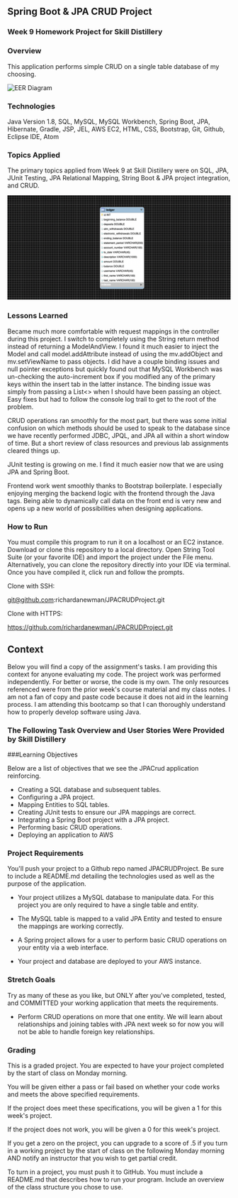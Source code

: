 ## Spring Boot & JPA CRUD Project

### Week 9 Homework Project for Skill Distillery

### Overview

This application performs simple CRUD on a single table database of my choosing.

![EER Diagram](https://github.com/richardanewman/richardanewman.github.io/blob/master/images/boot-jpa.png)

### Technologies

Java Version 1.8, SQL, MySQL, MySQL Workbench, Spring Boot, JPA, Hibernate, Gradle, JSP, JEL, AWS EC2, HTML, CSS, Bootstrap, Git, Github, Eclipse IDE, Atom

### Topics Applied

The primary topics applied from Week 9 at Skill Distillery were on SQL, JPA, JUnit Testing, JPA Relational Mapping, String Boot & JPA project integration, and CRUD.

![EER Diagram](https://github.com/richardanewman/richardanewman.github.io/blob/master/images/jpa-crud-project.png)

### Lessons Learned

Became much more comfortable with request mappings in the controller during this project. I switch to completely using the String return method instead of returning a ModelAndView. I found it much easier to inject the Model and call model.addAttribute instead of using the mv.addObject and mv.setViewName to pass objects. I did have a couple binding issues and null pointer exceptions but quickly found out that MySQL Workbench was un-checking the auto-increment box if you modified any of the primary keys within the insert tab in the latter instance. The binding issue was simply from passing a List<> when I should have been passing an object. Easy fixes but had to follow the console log trail to get to the root of the problem.

CRUD operations ran smoothly for the most part, but there was some initial confusion on which methods should be used to speak to the database since we have recently performed JDBC, JPQL, and JPA all within a short window of time. But a short review of class resources and previous lab assignments cleared things up.

JUnit testing is growing on me. I find it much easier now that we are using JPA and Spring Boot.

Frontend work went smoothly thanks to Bootstrap boilerplate. I especially enjoying merging the backend logic with the frontend through the Java tags. Being able to dynamically call data on the front end is very new and opens up a new world of possibilities when designing applications. 












### How to Run

You must compile this program to run it on a localhost or an EC2 instance. Download or clone this repository to a local directory. Open String Tool Suite (or your favorite IDE) and import the project under the File menu. Alternatively, you can clone the repository directly into your IDE via terminal. Once you have compiled it, click run and follow the prompts.

Clone with SSH:

git@github.com:richardanewman/JPACRUDProject.git

Clone with HTTPS:

https://github.com/richardanewman/JPACRUDProject.git


## Context

Below you will find a copy of the assignment's tasks. I am providing this context for anyone evaluating my code. The project work was performed independently. For better or worse, the code is my own. The only resources referenced were from the prior week's course material and my class notes. I am not a fan of copy and paste code because it does not aid in the learning process. I am attending this bootcamp so that I can thoroughly understand how to properly develop software using Java.

### The Following Task Overview and User Stories Were Provided by Skill Distillery

###Learning Objectives

Below are a list of objectives that we see the JPACrud application reinforcing.

* Creating a SQL database and subsequent tables.
* Configuring a JPA project.
* Mapping Entities to SQL tables.
* Creating JUnit tests to ensure our JPA mappings are correct.
* Integrating a Spring Boot project with a JPA project.
* Performing basic CRUD operations.
* Deploying an application to AWS

### Project Requirements

You'll push your project to a Github repo named JPACRUDProject. Be sure to include a README.md detailing the technologies used as well as the purpose of the application.

* Your project utilizes a MySQL database to manipulate data. For this project you are only required to have a single  table and entity.

* The MySQL table is mapped to a valid JPA Entity and tested to ensure the mappings are working correctly.

* A Spring project allows for a user to perform basic CRUD operations on your entity via a web interface.

* Your project and database are deployed to your AWS instance.

### Stretch Goals

Try as many of these as you like, but ONLY after you've completed, tested, and COMMITTED your working application that meets the requirements.

* Perform CRUD operations on more that one entity. We will learn about relationships and joining tables with JPA next week so for now you will not be able to handle foreign key relationships.

### Grading

This is a graded project. You are expected to have your project completed by the start of class on Monday morning.

You will be given either a pass or fail based on whether your code works and meets the above specified requirements.

If the project does meet these specifications, you will be given a 1 for this week's project.

If the project does not work, you will be given a 0 for this week's project.

If you get a zero on the project, you can upgrade to a score of .5 if you turn in a working project by the start of class on the following Monday morning AND notify an instructor that you wish to get partial credit.

To turn in a project, you must push it to GitHub. You must include a README.md that describes how to run your program. Include an overview of the class structure you chose to use.
